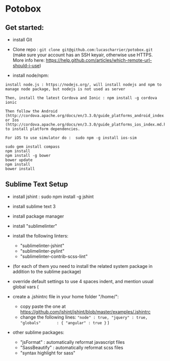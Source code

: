 Potobox
=========

Get started:
------------

* install Git
* Clone repo : `git clone git@github.com:lucascharrier/potobox.git` (make sure your account has an SSH keyair, otherwise use HTTPS. More info here: https://help.github.com/articles/which-remote-url-should-i-use)

* install node/npm:
```
install node.js : https://nodejs.org/, will install nodejs and npm to manage node package, but nodejs is not used as server

Then, install the latest Cordova and Ionic : npm install -g cordova ionic

Then follow the Android (http://cordova.apache.org/docs/en/3.3.0/guide_platforms_android_index.md.html#Android%20Platform%20Guide) or Ios (http://cordova.apache.org/docs/en/3.3.0/guide_platforms_ios_index.md.html#iOS%20Platform%20Guide) to install platform dependencies.

For iOS to use simulator do :  sudo npm -g install ios-sim

sudo gem install compass
npm install
npm install -g bower
bower update
npm install
bower install
```

Sublime Text Setup
--------------------------------------------

* install jshint : sudo npm install -g jshint
* install sublime text 3
* install package manager
* install "sublimelinter"
* install the following linters:
  * "sublimelinter-jshint"
  * "sublimelinter-pylint"
  * "sublimelinter-contrib-scss-lint"
* (for each of them you need to install the related system package in addition to the sublime package)
* override default settings to use 4 spaces indent, and mention usual global vars
(
* create a .jshintrc file in your home folder "/home/<username>":
  * copy paste the one at https://github.com/jshint/jshint/blob/master/examples/.jshintrc
  * change the following lines:
      `"node" : true,
       "jquery" : true,
       "globals"       : {
          "angular" : true
        }`
)


* other sublime packages:
  * "jsFormat" : automatically reformat javascript files
  * "SassBeautify" : automatically reformat scss files
  *  "syntax highlight for sass"